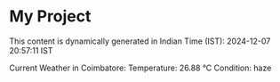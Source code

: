 # My Project

This content is dynamically generated in Indian Time (IST): 2024-12-07 20:57:11 IST


Current Weather in Coimbatore:
Temperature: 26.88 °C
Condition: haze
